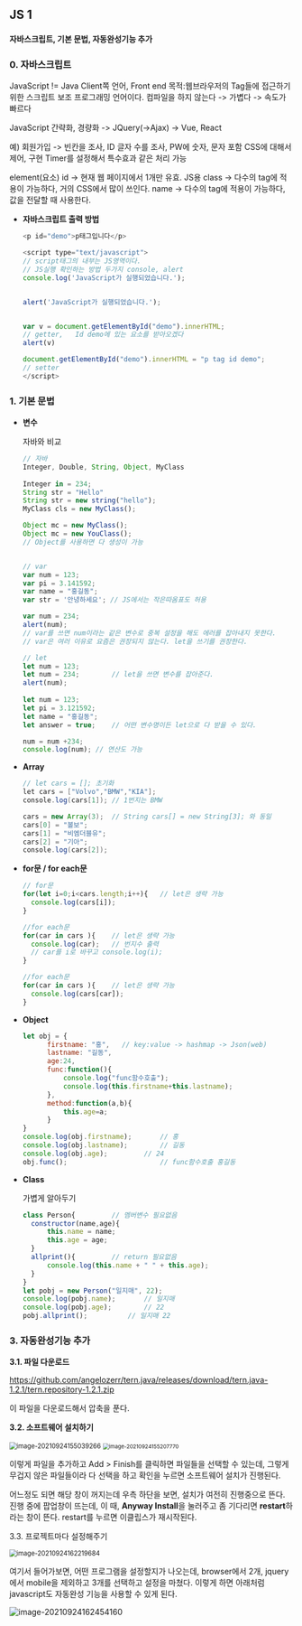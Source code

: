 ## JS 1

#### 자바스크립트, 기본 문법, 자동완성기능 추가

### 0. 자바스크립트

JavaScript != Java
Client쪽 언어, Front end
목적:웹브라우저의 Tag들에 접근하기 위한 스크립트 
		보조 프로그래밍 언어이다. 
		컴파일을 하지 않는다 -> 가볍다 -> 속도가 빠르다
	
JavaScript 간략화, 경량화 -> JQuery(->Ajax) -> Vue, React

예) 회원가입 -> 빈칸을 조사, ID 글자 수를 조사, PW에 숫자, 문자 포함
   CSS에 대해서 제어, 구현 
   Timer를 설정해서 특수효과 같은 처리 가능



element(요소)
id		-> 현재 웹 페이지에서 1개만 유효. JS용 
class	-> 다수의 tag에 적용이 가능하다, 거의 CSS에서 많이 쓰인다.
name	-> 다수의 tag에 적용이 가능하다, 값을 전달할 때 사용한다. 



- **자바스크립트 출력 방법**

  ```javascript
  <p id="demo">p태그입니다</p>
  
  <script type="text/javascript">
  // script태그의 내부는 JS영역이다.
  // JS실행 확인하는 방법 두가지 console, alert
  console.log('JavaScript가 실행되었습니다.');
  
  
  alert('JavaScript가 실행되었습니다.');
  
  
  var v = document.getElementById("demo").innerHTML; 
  // getter,   Id demo에 있는 요소를 받아오겠다
  alert(v)
  
  document.getElementById("demo").innerHTML = "p tag id demo";  
  // setter
  </script>
  ```

  

### 1. 기본 문법

- **변수** 

  자바와 비교

  ```javascript
  // 자바 
  Integer, Double, String, Object, MyClass
   
  Integer in = 234;
  String str = "Hello"
  String str = new string("hello");
  MyClass cls = new MyClass();
  
  Object mc = new MyClass();
  Object mc = new YouClass();
  // Object를 사용하면 다 생성이 가능 
  
  
  // var
  var num = 123;
  var pi = 3.141592;
  var name = "홍길동";
  var str = '안녕하세요'; // JS에서는 작은따옴표도 허용
  
  var num = 234;
  alert(num); 
  // var를 쓰면 num이라는 같은 변수로 중복 설정을 해도 에러를 잡아내지 못한다.
  // var은 여러 이유로 요즘은 권장되지 않는다. let을 쓰기를 권장한다. 
  
  // let 
  let num = 123;
  let num = 234;		// let을 쓰면 변수를 잡아준다.
  alert(num);
   
  let num = 123;
  let pi = 3.121592;
  let name = "홍길동";
  let answer = true;	// 어떤 변수명이든 let으로 다 받을 수 있다. 
  
  num = num +234;
  console.log(num);	// 연산도 가능
  
  ```

  

- **Array**

  ```java
  // let cars = []; 초기화
  let cars = ["Volvo","BMW","KIA"];
  console.log(cars[1]);	// 1번지는 BMW
  
  cars = new Array(3);	// String cars[] = new String[3]; 와 동일
  cars[0] = "볼보";
  cars[1] = "비엠더블유";
  cars[2] = "기아";
  console.log(cars[2]);
  ```

  

- **for문 / for each문** 

  ```javascript
  // for문
  for(let i=0;i<cars.length;i++){	// let은 생략 가능 
  	console.log(cars[i]);
  }
  
  //for each문
  for(car in cars ){	// let은 생략 가능
  	console.log(car);	// 번지수 출력 
  	// car를 i로 바꾸고 console.log(i);
  }
  
  //for each문
  for(car in cars ){	// let은 생략 가능
  	console.log(cars[car]);
  }
  ```

  

- **Object**

  ```javascript
  let obj = {
  		firstname: "홍",   // key:value -> hashmap -> Json(web)
  		lastname: "길동",
  		age:24,
  		func:function(){
  			console.log("func함수호출");
  			console.log(this.firstname+this.lastname);
  		},
  		method:function(a,b){
  			this.age=a;
  		}
  }
  console.log(obj.firstname);		// 홍
  console.log(obj.lastname);		// 길동
  console.log(obj.age);			// 24
  obj.func();						// func함수호출 홍길동 
  ```

  

- **Class**

  가볍게 알아두기 

  ```js
  class Person{			// 멤버변수 필요없음
  	constructor(name,age){		
  		this.name = name;	
  		this.age = age;		
  	}
  	allprint(){			// return 필요없음 
  		console.log(this.name + " " + this.age);
  	}
  }
  let pobj = new Person("일지매", 22);
  console.log(pobj.name);		// 일지매
  console.log(pobj.age);		// 22
  pobj.allprint();			// 일지매 22 
  ```

  

### 3. 자동완성기능 추가 

**3.1. 파일 다운로드**

https://github.com/angelozerr/tern.java/releases/download/tern.java-1.2.1/tern.repository-1.2.1.zip

이 파일을 다운로드해서 압축을 푼다. 



**3.2. 소프트웨어 설치하기**

<img src="JS_1.assets/image-20210924155039266.png" alt="image-20210924155039266" style="zoom:80%;" />

<img src="JS_1.assets/image-20210924155207770.png" alt="image-20210924155207770" style="zoom:67%;" />

이렇게 파일을 추가하고 Add > Finish를 클릭하면 파일들을 선택할 수 있는데, 그렇게 무겁지 않은 파일들이라 다 선택을 하고 확인을 누르면 소프트웨어 설치가 진행된다. 

어느정도 되면 해당 창이 꺼지는데 우측 하단을 보면, 설치가 여전히 진행중으로 뜬다. 진행 중에 팝업창이 뜨는데, 이 때, **Anyway Install**을 눌러주고 좀 기다리면 **restart**하라는 창이 뜬다. restart를 누르면 이클립스가 재시작된다. 



3.3. 프로젝트마다 설정해주기 

<img src="JS_1.assets/image-20210924162219684.png" alt="image-20210924162219684" style="zoom:80%;" />

여기서 들어가보면, 어떤 프로그램을 설정할지가 나오는데, browser에서 2개, jquery에서 mobile을 제외하고 3개를 선택하고 설정을 마쳤다. 이렇게 하면 아래처럼 javascript도 자동완성 기능을 사용할 수 있게 된다. 

![image-20210924162454160](JS_1.assets/image-20210924162454160.png)